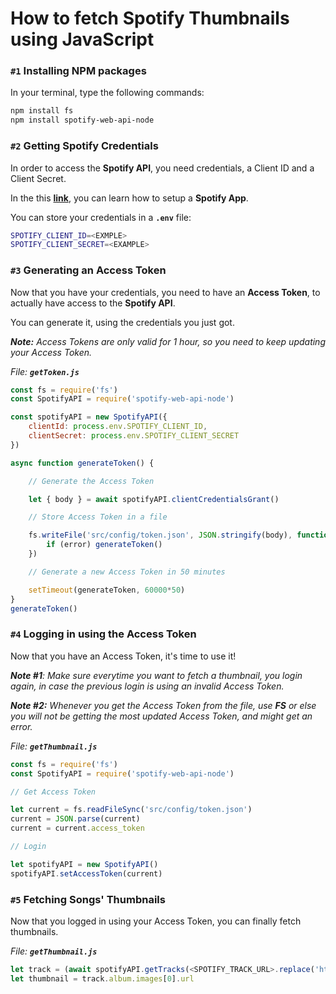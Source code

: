 # How to fetch Spotify Thumbnails using JavaScript

### **`#1`** Installing NPM packages

In your terminal, type the following commands:

```bash
npm install fs
npm install spotify-web-api-node
```

### **`#2`** Getting Spotify Credentials

In order to access the **Spotify API**, you need credentials, a Client ID and a Client Secret.

In the this **[link](https://www.avermedia.com/us/creator_central_spotify)**, you can learn how to setup a **Spotify App**.

You can store your credentials in a **`.env`** file:

```bash
SPOTIFY_CLIENT_ID=<EXMPLE>
SPOTIFY_CLIENT_SECRET=<EXAMPLE>
```

### **`#3`** Generating an Access Token

Now that you have your credentials, you need to have an **Access Token**, to actually have access to the **Spotify API**.

You can generate it, using the credentials you just got.

***Note:** Access Tokens are only valid for 1 hour, so you need to keep updating your Access Token.*

*File: **`getToken.js`***

```javascript
const fs = require('fs')
const SpotifyAPI = require('spotify-web-api-node')

const spotifyAPI = new SpotifyAPI({
    clientId: process.env.SPOTIFY_CLIENT_ID,
    clientSecret: process.env.SPOTIFY_CLIENT_SECRET
})

async function generateToken() {

    // Generate the Access Token

    let { body } = await spotifyAPI.clientCredentialsGrant()

    // Store Access Token in a file

    fs.writeFile('src/config/token.json', JSON.stringify(body), function (error) {
        if (error) generateToken()
    })

    // Generate a new Access Token in 50 minutes

    setTimeout(generateToken, 60000*50)
}
generateToken()
```

### **`#4`** Logging in using the Access Token

Now that you have an Access Token, it's time to use it!

***Note #1**: Make sure everytime you want to fetch a thumbnail, you login again, in case the previous login is using an invalid Access Token.*

***Note #2:** Whenever you get the Access Token from the file, use **FS** or else you will not be getting the most updated Access Token, and might get an error.*

*File: **`getThumbnail.js`***

```javascript
const fs = require('fs')
const SpotifyAPI = require('spotify-web-api-node')

// Get Access Token

let current = fs.readFileSync('src/config/token.json')
current = JSON.parse(current)
current = current.access_token

// Login

let spotifyAPI = new SpotifyAPI()
spotifyAPI.setAccessToken(current)
```

### **`#5`** Fetching Songs' Thumbnails

Now that you logged in using your Access Token, you can finally fetch thumbnails.

*File: **`getThumbnail.js`***

```javascript
let track = (await spotifyAPI.getTracks(<SPOTIFY_TRACK_URL>.replace('https://open.spotify.com/track/',''))).body.tracks[0]
let thumbnail = track.album.images[0].url
```
